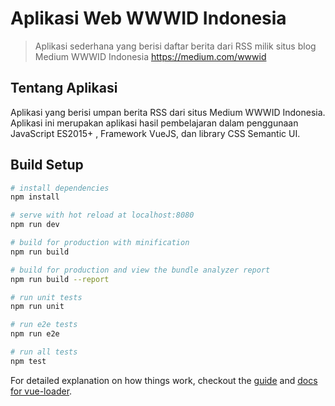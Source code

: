 # Aplikasi Web WWWID Indonesia

> Aplikasi sederhana yang berisi daftar berita dari RSS milik situs blog Medium WWWID Indonesia https://medium.com/wwwid

## Tentang Aplikasi

Aplikasi yang berisi umpan berita RSS dari situs Medium WWWID Indonesia. Aplikasi ini merupakan aplikasi hasil pembelajaran dalam penggunaan JavaScript ES2015+ , Framework VueJS, dan library CSS Semantic UI.

## Build Setup

``` bash
# install dependencies
npm install

# serve with hot reload at localhost:8080
npm run dev

# build for production with minification
npm run build

# build for production and view the bundle analyzer report
npm run build --report

# run unit tests
npm run unit

# run e2e tests
npm run e2e

# run all tests
npm test
```

For detailed explanation on how things work, checkout the [guide](http://vuejs-templates.github.io/webpack/) and [docs for vue-loader](http://vuejs.github.io/vue-loader).
